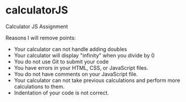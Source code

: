 # calculatorJS
Calculator JS Assignment

Reasons I will remove points:

- Your calculator can not handle adding doubles
- Your calculator will display "infinity" when you divide by 0
- You do not use Git to submit your code
- You have errors in your HTML, CSS, or JavaScript files.
- You do not have comments on your JavaScript file.
- Your calculator can not take previous calculations and perform more calculations to them.
- Indentation of your code is not correct.